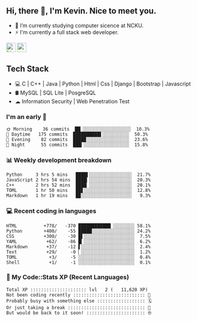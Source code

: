 ## Hi, there 👋, I'm Kevin. Nice to meet you.

- 🌱 I’m currently studying computer sicence at NCKU.
- ⚡ I'm currently a full stack web developer.

<a href="https://www.linkedin.com/in/kevin12686/"><img alt="LinkedIn" src="https://img.shields.io/badge/linkedin%20-%230077B5.svg?&style=for-the-badge&logo=linkedin&logoColor=white" height=25></a>
<a href="https://www.instagram.com/kevin12686/"><img src="https://img.shields.io/badge/instagram-3f729b?&style=for-the-badge&logo=instagram&logoColor=white" height=25></a>

## Tech Stack

* 💻 C | C++ | Java | Python | Html | Css | Django | Bootstrap | Javascript
* 🛢️ MySQL | SQL Lite | PosgreSQL
* ☁ Information Security | Web Penetration Test

### I'm an early 🐤

<!-- early_bird start -->

```text
🌞 Morning    36 commits  ██▏░░░░░░░░░░░░░░░░░░  10.3%
🌆 Daytime   175 commits  ██████████▌░░░░░░░░░░  50.3%
🌃 Evening    82 commits  ████▉░░░░░░░░░░░░░░░░  23.6%
🌙 Night      55 commits  ███▎░░░░░░░░░░░░░░░░░  15.8%
```

<!-- early_bird end -->

### 📊 Weekly development breakdown

<!-- code_time start -->

```text
Python     3 hrs 5 mins   ████▌░░░░░░░░░░░░░░░░  21.7%
JavaScript 2 hrs 54 mins  ████▎░░░░░░░░░░░░░░░░  20.3%
C++        2 hrs 52 mins  ████▏░░░░░░░░░░░░░░░░  20.1%
TOML       1 hr 50 mins   ██▋░░░░░░░░░░░░░░░░░░  12.8%
Markdown   1 hr 19 mins   █▉░░░░░░░░░░░░░░░░░░░   9.3%
```

<!-- code_time end -->

### 💻 Recent coding in languages

<!-- code_diff start -->

```text
HTML          +778/   -370 ████████████▏░░░░░░░░ 58.1%
Python        +400/    -55 █████░░░░░░░░░░░░░░░░ 24.2%
CSS           +300/    -30 █▌░░░░░░░░░░░░░░░░░░░  7.5%
YAML           +62/    -86 █▎░░░░░░░░░░░░░░░░░░░  6.2%
Markdown       +37/    -12 ▌░░░░░░░░░░░░░░░░░░░░  2.4%
Text           +29/     -0 ▏░░░░░░░░░░░░░░░░░░░░  1.2%
TOML            +3/     -5 ░░░░░░░░░░░░░░░░░░░░░  0.4%
Shell           +1/     -1 ░░░░░░░░░░░░░░░░░░░░░  0.1%
```

<!-- code_diff end -->

### 🧰 My Code::Stats XP (Recent Languages)

<!-- codestats start -->

```text
Total XP ::::::::::::::::::::: lvl   2 (   11,620 XP) 
Not been coding recently ::::::::::::::::::::::::::: 🙈
Probably busy with something else :::::::::::::::::: 🗓
Or just taking a break ::::::::::::::::::::::::::::: 🌴
But would be back to it soon! :::::::::::::::::::::: 🤓
```

<!-- codestats end -->
